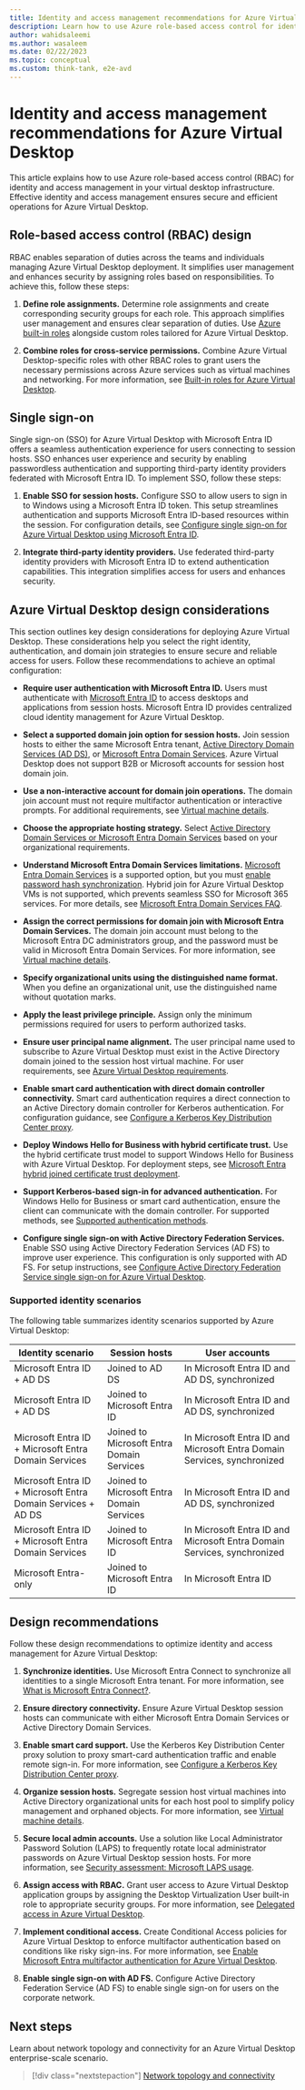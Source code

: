 ```yaml
---
title: Identity and access management recommendations for Azure Virtual Desktop
description: Learn how to use Azure role-based access control for identity and access management in your virtual desktop infrastructure.
author: wahidsaleemi
ms.author: wasaleem
ms.date: 02/22/2023
ms.topic: conceptual
ms.custom: think-tank, e2e-avd
---
```


# Identity and access management recommendations for Azure Virtual Desktop

This article explains how to use Azure role-based access control (RBAC) for identity and access management in your virtual desktop infrastructure. Effective identity and access management ensures secure and efficient operations for Azure Virtual Desktop.

## Role-based access control (RBAC) design

RBAC enables separation of duties across the teams and individuals managing Azure Virtual Desktop deployment. It simplifies user management and enhances security by assigning roles based on responsibilities. To achieve this, follow these steps:

1. **Define role assignments.** Determine role assignments and create corresponding security groups for each role. This approach simplifies user management and ensures clear separation of duties. Use [Azure built-in roles](/azure/role-based-access-control/built-in-roles) alongside custom roles tailored for Azure Virtual Desktop.

1. **Combine roles for cross-service permissions.** Combine Azure Virtual Desktop-specific roles with other RBAC roles to grant users the necessary permissions across Azure services such as virtual machines and networking. For more information, see [Built-in roles for Azure Virtual Desktop](/azure/virtual-desktop/rbac).

## Single sign-on
Single sign-on (SSO) for Azure Virtual Desktop with Microsoft Entra ID offers a seamless authentication experience for users connecting to session hosts. SSO enhances user experience and security by enabling passwordless authentication and supporting third-party identity providers federated with Microsoft Entra ID. To implement SSO, follow these steps:

1. **Enable SSO for session hosts.** Configure SSO to allow users to sign in to Windows using a Microsoft Entra ID token. This setup streamlines authentication and supports Microsoft Entra ID-based resources within the session. For configuration details, see [Configure single sign-on for Azure Virtual Desktop using Microsoft Entra ID](/azure/virtual-desktop/configure-single-sign-on).

1. **Integrate third-party identity providers.** Use federated third-party identity providers with Microsoft Entra ID to extend authentication capabilities. This integration simplifies access for users and enhances security.

## Azure Virtual Desktop design considerations

This section outlines key design considerations for deploying Azure Virtual Desktop. These considerations help you select the right identity, authentication, and domain join strategies to ensure secure and reliable access for users. Follow these recommendations to achieve an optimal configuration:

- **Require user authentication with Microsoft Entra ID.** Users must authenticate with [Microsoft Entra ID](/entra/fundamentals/whatis) to access desktops and applications from session hosts. Microsoft Entra ID provides centralized cloud identity management for Azure Virtual Desktop.

- **Select a supported domain join option for session hosts.** Join session hosts to either the same Microsoft Entra tenant, [Active Directory Domain Services (AD DS)](/windows-server/identity/ad-ds/get-started/virtual-dc/active-directory-domain-services-overview), or [Microsoft Entra Domain Services](/entra/identity/domain-services/overview). Azure Virtual Desktop does not support B2B or Microsoft accounts for session host domain join.

- **Use a non-interactive account for domain join operations.** The domain join account must not require multifactor authentication or interactive prompts. For additional requirements, see [Virtual machine details](/azure/virtual-desktop/create-host-pools-azure-marketplace#virtual-machine-details).

- **Choose the appropriate hosting strategy.** Select [Active Directory Domain Services or Microsoft Entra Domain Services](/entra/identity/domain-services/compare-identity-solutions) based on your organizational requirements.

- **Understand Microsoft Entra Domain Services limitations.** [Microsoft Entra Domain Services](/entra/identity/domain-services/) is a supported option, but you must [enable password hash synchronization](/entra/identity/domain-services/tutorial-configure-password-hash-sync). Hybrid join for Azure Virtual Desktop VMs is not supported, which prevents seamless SSO for Microsoft 365 services. For more details, see [Microsoft Entra Domain Services FAQ](/entra/identity/domain-services/faqs).

- **Assign the correct permissions for domain join with Microsoft Entra Domain Services.** The domain join account must belong to the Microsoft Entra DC administrators group, and the password must be valid in Microsoft Entra Domain Services. For more information, see [Virtual machine details](/azure/virtual-desktop/create-host-pools-azure-marketplace#virtual-machine-details).

- **Specify organizational units using the distinguished name format.** When you define an organizational unit, use the distinguished name without quotation marks.

- **Apply the least privilege principle.** Assign only the minimum permissions required for users to perform authorized tasks.

- **Ensure user principal name alignment.** The user principal name used to subscribe to Azure Virtual Desktop must exist in the Active Directory domain joined to the session host virtual machine. For user requirements, see [Azure Virtual Desktop requirements](/azure/virtual-desktop/overview#requirements).

- **Enable smart card authentication with direct domain controller connectivity.** Smart card authentication requires a direct connection to an Active Directory domain controller for Kerberos authentication. For configuration guidance, see [Configure a Kerberos Key Distribution Center proxy](/azure/virtual-desktop/key-distribution-center-proxy).

- **Deploy Windows Hello for Business with hybrid certificate trust.** Use the hybrid certificate trust model to support Windows Hello for Business with Azure Virtual Desktop. For deployment steps, see [Microsoft Entra hybrid joined certificate trust deployment](/windows/security/identity-protection/hello-for-business/hello-hybrid-cert-trust).

- **Support Kerberos-based sign-in for advanced authentication.** For Windows Hello for Business or smart card authentication, ensure the client can communicate with the domain controller. For supported methods, see [Supported authentication methods](/azure/virtual-desktop/authentication).

- **Configure single sign-on with Active Directory Federation Services.** Enable SSO using Active Directory Federation Services (AD FS) to improve user experience. This configuration is only supported with AD FS. For setup instructions, see [Configure Active Directory Federation Service single sign-on for Azure Virtual Desktop](/azure/virtual-desktop/configure-adfs-sso).

### Supported identity scenarios

The following table summarizes identity scenarios supported by Azure Virtual Desktop:

| Identity scenario | Session hosts | User accounts |
|--|--|--|
| Microsoft Entra ID + AD DS | Joined to AD DS | In Microsoft Entra ID and AD DS, synchronized |
| Microsoft Entra ID + AD DS | Joined to Microsoft Entra ID | In Microsoft Entra ID and AD DS, synchronized |
| Microsoft Entra ID + Microsoft Entra Domain Services | Joined to Microsoft Entra Domain Services | In Microsoft Entra ID and Microsoft Entra Domain Services, synchronized |
| Microsoft Entra ID + Microsoft Entra Domain Services + AD DS | Joined to Microsoft Entra Domain Services | In Microsoft Entra ID and AD DS, synchronized |
| Microsoft Entra ID + Microsoft Entra Domain Services | Joined to Microsoft Entra ID | In Microsoft Entra ID and Microsoft Entra Domain Services, synchronized|
| Microsoft Entra-only | Joined to Microsoft Entra ID | In Microsoft Entra ID |


## Design recommendations

Follow these design recommendations to optimize identity and access management for Azure Virtual Desktop:

1. **Synchronize identities.** Use Microsoft Entra Connect to synchronize all identities to a single Microsoft Entra tenant. For more information, see [What is Microsoft Entra Connect?](/entra/identity/hybrid/connect/whatis-azure-ad-connect).

2. **Ensure directory connectivity.** Ensure Azure Virtual Desktop session hosts can communicate with either Microsoft Entra Domain Services or Active Directory Domain Services.

3. **Enable smart card support.** Use the Kerberos Key Distribution Center proxy solution to proxy smart-card authentication traffic and enable remote sign-in. For more information, see [Configure a Kerberos Key Distribution Center proxy](/azure/virtual-desktop/key-distribution-center-proxy).

4. **Organize session hosts.** Segregate session host virtual machines into Active Directory organizational units for each host pool to simplify policy management and orphaned objects. For more information, see [Virtual machine details](/azure/virtual-desktop/create-host-pools-azure-marketplace#virtual-machine-details).

5. **Secure local admin accounts.** Use a solution like Local Administrator Password Solution (LAPS) to frequently rotate local administrator passwords on Azure Virtual Desktop session hosts. For more information, see [Security assessment: Microsoft LAPS usage](/defender-for-identity/cas-isp-laps).

6. **Assign access with RBAC.** Grant user access to Azure Virtual Desktop application groups by assigning the Desktop Virtualization User built-in role to appropriate security groups. For more information, see [Delegated access in Azure Virtual Desktop](/azure/virtual-desktop/delegated-access-virtual-desktop).

7. **Implement conditional access.** Create Conditional Access policies for Azure Virtual Desktop to enforce multifactor authentication based on conditions like risky sign-ins. For more information, see [Enable Microsoft Entra multifactor authentication for Azure Virtual Desktop](/azure/virtual-desktop/set-up-mfa).

8. **Enable single sign-on with AD FS.** Configure Active Directory Federation Service (AD FS) to enable single sign-on for users on the corporate network.

## Next steps

Learn about network topology and connectivity for an Azure Virtual Desktop enterprise-scale scenario.

> [!div class="nextstepaction"]
> [Network topology and connectivity](./eslz-network-topology-and-connectivity.md)
